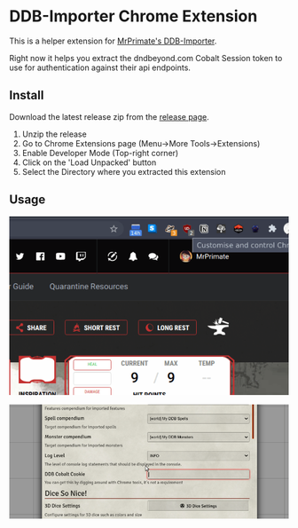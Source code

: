 # DDB-Importer Chrome Extension

This is a helper extension for [MrPrimate's DDB-Importer](https://github.com/mrprimate/ddb-importer).

Right now it helps you extract the dndbeyond.com Cobalt Session token to use for authentication against their api endpoints.

## Install

Download the latest release zip from the [release page](https://github.com/MrPrimate/ddb-importer-chrome/releases).

1. Unzip the release
2. Go to Chrome Extensions page (Menu->More Tools->Extensions)
3. Enable Developer Mode (Top-right corner)
4. Click on the 'Load Unpacked' button
5. Select the Directory where you extracted this extension

## Usage

![](docs/get_cookie.gif)

![](docs/paste_cookie.gif)
